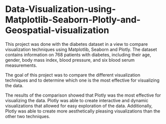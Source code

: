 # Data-Visualization-using-Matplotlib-Seaborn-Plotly-and-Geospatial-visualization
This project was done with the diabetes dataset in a view to compare visualization techniques using Matplotlib, Seaborn and Plotly.
The dataset contains information on 768 patients with diabetes, including their age, gender, body mass index, blood pressure, and six blood serum measurements.

The goal of this project was to compare the different visualization techniques and to determine which one is the most effective for visualizing the data.

The results of the comparison showed that Plotly was the most effective for visualizing the data. Plotly was able to create interactive and dynamic visualizations that allowed for easy exploration of the data. Additionally, Plotly was able to create more aesthetically pleasing visualizations than the other two techniques.
